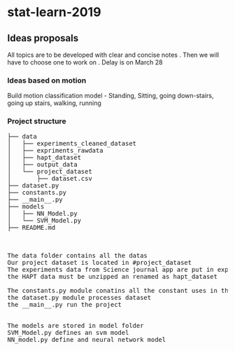 # stat-learn-2019
## Ideas proposals 
All topics are to be developed with clear and concise notes . Then we will have to choose one to work on .
Delay is on March 28

### Ideas based on motion
 Build motion classification model - Standing, Sitting, going down-stairs, going up stairs, walking, running



### Project structure 
<pre>
├── data
│   ├── experiments_cleaned_dataset
│   ├── expriments_rawdata
│   ├── hapt_dataset
│   ├── output_data
│   └── project_dataset
│       ├── dataset.csv
├── dataset.py
├── constants.py
├── __main__.py
├── models
│   ├── NN_Model.py
│   └── SVM_Model.py
├── README.md



The data folder contains all the datas 
Our project dataset is located in #project_dataset 
The experiments data from Science journal app are put in experiments_rawdata folder 
the HAPT data must be unzipped an renamed as hapt_dataset

The constants.py module conatins all the constant uses in the projects 
the dataset.py module processes dataset 
the __main__.py run the project 


The models are stored in model folder 
SVM_Model.py defines an svm model 
NN_model.py define and neural network model 





</pre>









